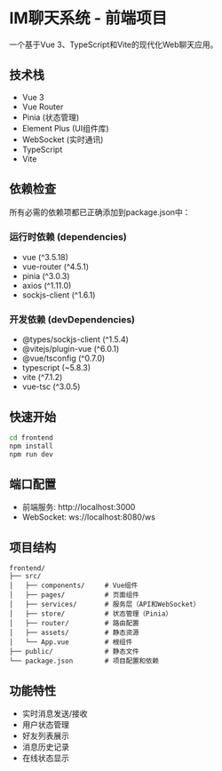 # IM聊天系统 - 前端项目

一个基于Vue 3、TypeScript和Vite的现代化Web聊天应用。

## 技术栈

- Vue 3
- Vue Router
- Pinia (状态管理)
- Element Plus (UI组件库)
- WebSocket (实时通讯)
- TypeScript
- Vite

## 依赖检查

所有必需的依赖项都已正确添加到package.json中：

### 运行时依赖 (dependencies)
- vue (^3.5.18)
- vue-router (^4.5.1)
- pinia (^3.0.3)
- axios (^1.11.0)
- sockjs-client (^1.6.1)

### 开发依赖 (devDependencies)
- @types/sockjs-client (^1.5.4)
- @vitejs/plugin-vue (^6.0.1)
- @vue/tsconfig (^0.7.0)
- typescript (~5.8.3)
- vite (^7.1.2)
- vue-tsc (^3.0.5)

## 快速开始

```bash
cd frontend
npm install
npm run dev
```

## 端口配置

- 前端服务: http://localhost:3000
- WebSocket: ws://localhost:8080/ws

## 项目结构

```
frontend/
├── src/
│   ├── components/     # Vue组件
│   ├── pages/          # 页面组件
│   ├── services/       # 服务层（API和WebSocket）
│   ├── store/          # 状态管理（Pinia）
│   ├── router/         # 路由配置
│   ├── assets/         # 静态资源
│   └── App.vue         # 根组件
├── public/             # 静态文件
└── package.json        # 项目配置和依赖
```

## 功能特性

- 实时消息发送/接收
- 用户状态管理
- 好友列表展示
- 消息历史记录
- 在线状态显示
